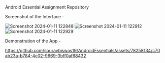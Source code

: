 Android Essential Assignment Repository

Screenshot of the Interface -

![Screenshot 2024-01-11 122848](https://github.com/souravbiswas19/AndroidEssentials/assets/78258134/fbd2c671-e197-493e-9c40-c990c7f35fa8)
![Screenshot 2024-01-11 122912](https://github.com/souravbiswas19/AndroidEssentials/assets/78258134/86b1a9d6-fc8e-41d7-bc12-22659352c3f4)
![Screenshot 2024-01-11 122929](https://github.com/souravbiswas19/AndroidEssentials/assets/78258134/84fd53c9-82e7-4b39-90fb-238252764333)


Demonstration of the App - 


https://github.com/souravbiswas19/AndroidEssentials/assets/78258134/c70ab23a-b784-4c02-9669-3bff0af68432

